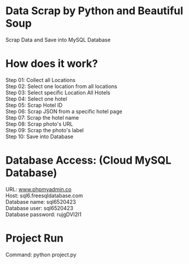 # Data Scrap by Python and Beautiful Soup
Scrap Data and Save into MySQL Database

# How does it work?

Step 01: Collect all Locations <br/>
Step 02: Select one location from all locations <br/>
Step 03: Select specific Location All Hotels <br/>
Step 04: Select one hotel <br/>
Step 05: Scrap Hotel ID <br/>
Step 06: Scrap JSON from a specific hotel page <br/>
Step 07: Scrap the hotel name <br/>
Step 08: Scrap photo's URL <br/>
Step 09: Scrap the photo's label <br/>
Step 10: Save into Database <br/>

# Database Access: (Cloud MySQL Database)
URL: www.phpmyadmin.co <br/>
Host: sql6.freesqldatabase.com <br/>
Database name: sql6520423 <br/>
Database user: sql6520423 <br/>
Database password: rujgDVI2I1 <br/>

# Project Run 
Command: python project.py
